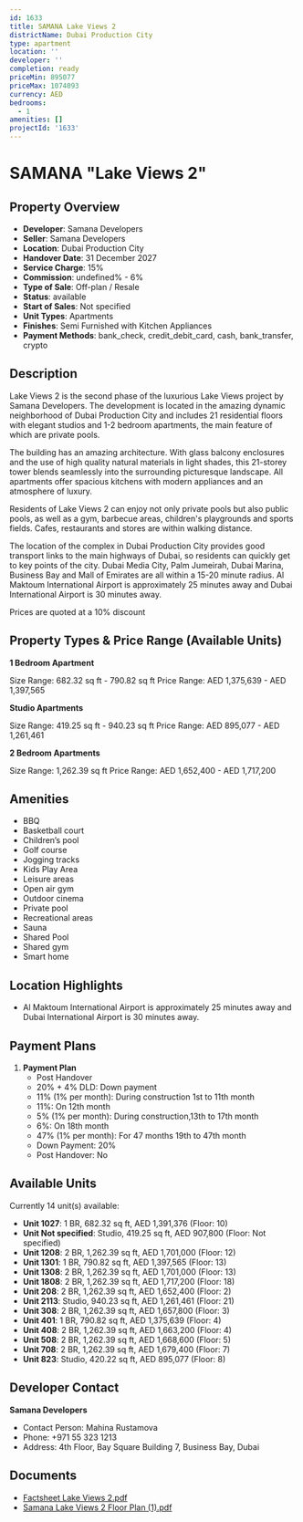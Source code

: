 ```yaml
---
id: 1633
title: SAMANA Lake Views 2
districtName: Dubai Production City
type: apartment
location: ''
developer: ''
completion: ready
priceMin: 895077
priceMax: 1074093
currency: AED
bedrooms:
  - 1
amenities: []
projectId: '1633'
---
```


# SAMANA "Lake Views 2"

## Property Overview
- **Developer**: Samana Developers
- **Seller**: Samana Developers
- **Location**: Dubai Production City
- **Handover Date**: 31 December 2027
- **Service Charge**: 15%
- **Commission**: undefined% - 6%
- **Type of Sale**: Off-plan / Resale
- **Status**: available
- **Start of Sales**: Not specified
- **Unit Types**: Apartments
- **Finishes**: Semi Furnished with Kitchen Appliances
- **Payment Methods**: bank_check, credit_debit_card, cash, bank_transfer, crypto

## Description
Lake Views 2 is the second phase of the luxurious Lake Views project by Samana Developers. The development is located in the amazing dynamic neighborhood of Dubai Production City and includes 21 residential floors with elegant studios and 1-2 bedroom apartments, the main feature of which are private pools.

The building has an amazing architecture. With glass balcony enclosures and the use of high quality natural materials in light shades, this 21-storey tower blends seamlessly into the surrounding picturesque landscape. All apartments offer spacious kitchens with modern appliances and an atmosphere of luxury.

Residents of Lake Views 2 can enjoy not only private pools but also public pools, as well as a gym, barbecue areas, children's playgrounds and sports fields. Cafes, restaurants and stores are within walking distance.

The location of the complex in Dubai Production City provides good transport links to the main highways of Dubai, so residents can quickly get to key points of the city. Dubai Media City, Palm Jumeirah, Dubai Marina, Business Bay and Mall of Emirates are all within a 15-20 minute radius. Al Maktoum International Airport is approximately 25 minutes away and Dubai International Airport is 30 minutes away.

Prices are quoted at a 10% discount

## Property Types & Price Range (Available Units)
**1 Bedroom Apartment**

Size Range: 682.32 sq ft - 790.82 sq ft
Price Range: AED 1,375,639 - AED 1,397,565

**Studio Apartments**

Size Range: 419.25 sq ft - 940.23 sq ft
Price Range: AED 895,077 - AED 1,261,461

**2 Bedroom Apartments**

Size Range: 1,262.39 sq ft
Price Range: AED 1,652,400 - AED 1,717,200

## Amenities
- BBQ
- Basketball court
- Children’s pool
- Golf course
- Jogging tracks
- Kids Play Area
- Leisure areas
- Open air gym
- Outdoor cinema
- Private pool
- Recreational areas
- Sauna
- Shared Pool
- Shared gym
- Smart home

## Location Highlights
- Al Maktoum International Airport is approximately 25 minutes away and Dubai International Airport is 30 minutes away.

## Payment Plans
1. **Payment Plan**
   - Post Handover
   - 20% + 4% DLD: Down payment
   - 11% (1% per month): During construction 1st to 11th month
   - 11%: On 12th month
   - 5% (1% per month): During construction,13th to 17th month
   - 6%: On 18th month
   - 47% (1% per month): For 47 months 19th to 47th month
   - Down Payment: 20%
   - Post Handover: No

## Available Units
Currently 14 unit(s) available:
- **Unit 1027**: 1 BR, 682.32 sq ft, AED 1,391,376 (Floor: 10)
- **Unit Not specified**: Studio, 419.25 sq ft, AED 907,800 (Floor: Not specified)
- **Unit 1208**: 2 BR, 1,262.39 sq ft, AED 1,701,000 (Floor: 12)
- **Unit 1301**: 1 BR, 790.82 sq ft, AED 1,397,565 (Floor: 13)
- **Unit 1308**: 2 BR, 1,262.39 sq ft, AED 1,701,000 (Floor: 13)
- **Unit 1808**: 2 BR, 1,262.39 sq ft, AED 1,717,200 (Floor: 18)
- **Unit 208**: 2 BR, 1,262.39 sq ft, AED 1,652,400 (Floor: 2)
- **Unit 2113**: Studio, 940.23 sq ft, AED 1,261,461 (Floor: 21)
- **Unit 308**: 2 BR, 1,262.39 sq ft, AED 1,657,800 (Floor: 3)
- **Unit 401**: 1 BR, 790.82 sq ft, AED 1,375,639 (Floor: 4)
- **Unit 408**: 2 BR, 1,262.39 sq ft, AED 1,663,200 (Floor: 4)
- **Unit 508**: 2 BR, 1,262.39 sq ft, AED 1,668,600 (Floor: 5)
- **Unit 708**: 2 BR, 1,262.39 sq ft, AED 1,679,400 (Floor: 7)
- **Unit 823**: Studio, 420.22 sq ft, AED 895,077 (Floor: 8)

## Developer Contact
**Samana Developers**
- Contact Person: Mahina Rustamova
- Phone: +971 55 323 1213
- Address: 4th Floor, Bay Square Building 7, Business Bay, Dubai

## Documents
- [Factsheet Lake Views 2.pdf](https://cdn.geniemap.net/2024/04/23/uBuyvx6JWrkUB2xMTJPIb1OXxfkGKXsInsC93pXz.pdf)
- [Samana Lake Views 2 Floor Plan (1).pdf](https://cdn.geniemap.net/2024/04/25/30WKnIBsTlAsP1IVP7Hk7BFLc58LnvV0Yh4yrJT5.pdf)
